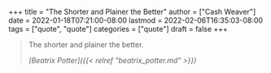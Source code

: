 +++
title = "The Shorter and Plainer the Better"
author = ["Cash Weaver"]
date = 2022-01-18T07:21:00-08:00
lastmod = 2022-02-06T16:35:03-08:00
tags = ["quote", "quote"]
categories = ["quote"]
draft = false
+++

> The shorter and plainer the better.
>
> _[Beatrix Potter]({{< relref "beatrix_potter.md" >}})_

